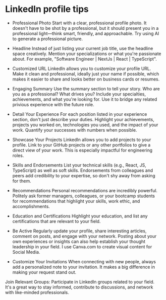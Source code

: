 # LinkedIn profile tips

- Professional Photo
Start with a clear, professional profile photo. It doesn't have to be shot by a professional, but it should present you in a professional light—think smart, friendly, and approachable. Try using AI to generate a professional picture.

- Headline
Instead of just listing your current job title, use the headline space creatively. Mention your specializations or what you're passionate about. For example, "Software Engineer | NextJs | React | TypeScript".

- Customized URL
LinkedIn allows you to customize your profile URL. Make it clean and professional, ideally just your name if possible, which makes it easier to share and looks better on business cards or resumes.

- Engaging Summary
Use the summary section to tell your story. Who are you as a professional? What drives you? Include your specialties, achievements, and what you're looking for. Use it to bridge any related privious experience with the future role.

- Detail Your Experience
For each position listed in your experience section, don't just describe your duties. Highlight your achievements, projects you worked on, technologies you used, and the impact of your work. Quantify your successes with numbers when possible.

- Showcase Your Projects
LinkedIn allows you to add projects to your profile. Link to your GitHub projects or any other portfolios to give a direct view of your work. This is especially impactful for engineering roles.

- Skills and Endorsements
List your technical skills (e.g., React, JS, TypeScript) as well as soft skills. Endorsements from colleagues and peers add credibility to your expertise, so don't shy away from asking for them.

- Recommendations
Personal recommendations are incredibly powerful. Politely ask former managers, colleagues, or your bootcamp students for recommendations that highlight your skills, work ethic, and accomplishments.

- Education and Certifications
Highlight your education, and list any certifications that are relevant to your field.

- Be Active
Regularly update your profile, share interesting articles, comment on posts, and engage with your network. Posting about your own experiences or insights can also help establish your thought leadership in your field. I use Canva.com to create visual content for Social Media.

- Customize Your Invitations
When connecting with new people, always add a personalized note to your invitation. It makes a big difference in making your request stand out.

Join Relevant Groups: Participate in LinkedIn groups related to your field. It's a great way to stay informed, contribute to discussions, and network with like-minded professionals.

